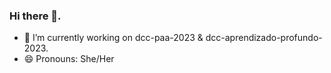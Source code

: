 
<!--
**gudeliauskaspam/gudeliauskaspam** is a ✨ _special_ ✨ repository because its `README.md` (this file) appears on your GitHub profile.
-->

### Hi there 👋.

- 🔭 I’m currently working on dcc-paa-2023 & dcc-aprendizado-profundo-2023.
- 😄 Pronouns: She/Her
